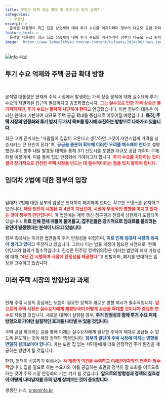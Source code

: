 ```yaml
---
title: 부동산 대책 공급 확대 및 투기수요 방지 실패?
categories:
  - 부동산
excerpt: >
  윤석열 대통령이 최근 집값 상승세에 대해 투기 수요를 억제하라며 정부의 대규모 공급 확대 대책을 예고했습니다. 실수요는 어쩔 수 없으나, 투기는 반드시 차단해야 한다는 강한 의지를 보이고 있습니다.
feature_text: >
  윤석열 대통령이 최근 집값 상승세에 대해 투기 수요를 억제하라며 정부의 대규모 공급 확대 대책을 예고했습니다. 실수요는 어쩔 수 없으나, 투기는 반드시 차단해야 한다는 강한 의지를 보이고 있습니다.
image: 'https://www.behealthy4u.com/wp-content/uploads/2024/06/news.jpg'
---
```


<p><img src="https://www.behealthy4u.com/wp-content/uploads/2024/06/news.jpg" alt="info 속보" /></p>

<h2 data-ke-size="size26">투기 수요 억제와 주택 공급 확대 방향</h2>

<p data-ke-size="size16">&nbsp;</p>

<p>윤석열 대통령은 현재의 주택 시장에서 발생하는 가격 상승 문제에 대해 실수요와 투기 수요의 차별화된 접근이 필요하다고 강조하였습니다. <b><span style="color: #ee2323;">그는 실수요로 인한 가격 상승은 불가피하지만, 투기 수요는 철저히 차단해야 한다</span></b>고 언급했습니다. 이번 정부의 대응은 이러한 원칙에 기반하여 대규모 주택 공급 확대를 중심으로 이루어질 예정입니다. <b><span style="background-color: #21538527;">특히, 주택 시장의 안정화와 투기 방지 두 가지 목표를 동시에 추진하는 방향으로 나아가고 있습니다</span></b>.</p>

<p>최근 고위 관계자는 "사람들이 집값이 오른다고 생각하면 그것이 자연스럽게 가격을 상승시키는 큰 요인이 된다"며, <b><span style="color: #1a5490;">공급을 충분히 확보해 이러한 우려를 해소해야 한다</span></b>고 설명했습니다. 향후 내달 발표될 대책을 통해 3기 신도시를 포함한 대규모 공급 계획이 구체화될 예정이며, 이를 통해 집값 안정화에 기여하고자 합니다. <b><span style="color: #ee2323;">투기 수요를 차단하는 것이 결국 장기적으로 건전한 주택 시장을 만드는 데 필수적이라는 점을 잊지 말아야 합니다</span></b>.</p>

<h2 data-ke-size="size26">임대차 2법에 대한 정부의 입장</h2>

<p data-ke-size="size16">&nbsp;</p>

<p>임대차 2법에 대한 정부의 입장은 현재까지 폐지해야 한다는 확고한 스탠스를 유지하고 있습니다. <b><span style="color: #ee2323;">해당 법안이 시행된 지 4년이 지났으며, 시장에 부정적인 영향을 미치고 있다는 것이 정부의 판단입니다</span></b>. 이 법안에는 계약 갱신 청구권과 전월세 상한제가 포함되어 있습니다. <b><span style="background-color: #21538527;">이로 인해 전세 매물이 줄어들고, 집주인들은 장기적으로 임대료를 올리려는 유인이 발생했다는 분석이 나오고 있습니다</span></b>.</p>

<p>정부 측에서는 이러한 법안들이 주거 안정성을 위협하며, <b><span style="color: #1a5490;">이로 인해 임대차 시장의 왜곡이 생기고 있다</span></b>고 주장하고 있습니다. 그러나 이는 법률 개정이 필요한 사안으로, 현재 야당과의 협의가 필수적입니다. 진성준 민주당 정책위의장은 이러한 법안의 폐지 가능성에 대해 <b><span style="color: #ee2323;">“4년 간 시행하며 시장에 안정성을 제공했다”</span></b>고 반발하며, 폐지를 반대하는 입장을 고수하고 있습니다.</p>

<h2 data-ke-size="size26">미래 주택 시장의 방향성과 과제</h2>

<p data-ke-size="size16">&nbsp;</p>

<p>현재 주택 시장의 중심에는 보완이 필요한 정책과 새로운 방향 제시가 필수적입니다. <b><span style="color: #ee2323;">앞으로의 주택 시장은 실수요자에게 제정당국이 어떻게 공급을 확대할 것이냐가 중요한 변수</span></b>로 작용할 것입니다. 새로운 대책이 실행될 경우, <b><span style="background-color: #21538527;">주거 안정성과 함께 투기 수요 억제 방향으로 가야만 실질적인 효과를 나타낼 수 있을 것입니다</span></b>.</p>

<p>주택 공급 확대라는 길을 통해 이제는 실수요자에게 필요한 주택이 제대로 공급될 수 있도록 유도하는 것이 해당 정책의 핵심입니다. <b><span style="color: #1a5490;">정부의 결단이 주택 시장에 미치는 영향을 면밀히 살펴보아야 합니다</span></b>. 이는 또한 집 없는 서민들에게 더욱 안정적인 주거 환경을 제공하는 방안이 될 것입니다.</p>

<p>한편, 정책이 성공하기 위해서는 <b><span style="color: #ee2323;">각 계층의 의견을 수렴하고 이해관계자와의 협력이 필수적</span></b>입니다. 집을 필요로 하는 수요자와 이를 공급하는 측면의 정책이 잘 조화를 이루도록 하는 것이 주택 시장 안정화의 기본 키가 될 것입니다. <b><span style="background-color: #21538527;">앞으로의 방향성과 정책의 실효성이 어떻게 나타날지를 주의 깊게 살펴보는 것이 중요합니다</span></b>.</p>

<p data-ke-size="size16"></p>
생생한 뉴스, <a href="https://onioninfo.kr" rel="dofollow">onioninfo.kr</a>


